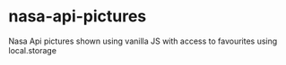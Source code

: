 # nasa-api-pictures
Nasa Api pictures shown using vanilla JS with access to favourites using local.storage
